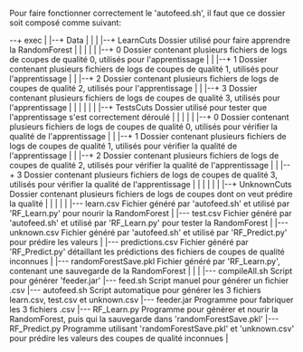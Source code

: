 Pour faire fonctionner correctement le 'autofeed.sh', il faut que ce dossier soit composé comme suivant:

--+ exec
  |
  |--+ Data
  |  |
  |  |--+ LearnCuts           	Dossier utilisé pour faire apprendre la RandomForest
  |  |  |
  |  |  |--+ 0					Dossier contenant plusieurs fichiers de logs de coupes de qualité 0, utilisés pour l'apprentissage
  |  |  |--+ 1					Dossier contenant plusieurs fichiers de logs de coupes de qualité 1, utilisés pour l'apprentissage
  |  |  |--+ 2					Dossier contenant plusieurs fichiers de logs de coupes de qualité 2, utilisés pour l'apprentissage
  |  |  |--+ 3					Dossier contenant plusieurs fichiers de logs de coupes de qualité 3, utilisés pour l'apprentissage
  |  |  |
  |  | 
  |  |--+ TestsCuts           	Dossier utilisé pour tester que l'apprentissage s'est correctement déroulé
  |  |  |
  |  |  |--+ 0					Dossier contenant plusieurs fichiers de logs de coupes de qualité 0, utilisés pour vérifier la qualité de l'apprentissage
  |  |  |--+ 1					Dossier contenant plusieurs fichiers de logs de coupes de qualité 1, utilisés pour vérifier la qualité de l'apprentissage
  |  |  |--+ 2					Dossier contenant plusieurs fichiers de logs de coupes de qualité 2, utilisés pour vérifier la qualité de l'apprentissage
  |  |  |--+ 3					Dossier contenant plusieurs fichiers de logs de coupes de qualité 3, utilisés pour vérifier la qualité de l'apprentissage
  |  |  |
  |  | 
  |  |--+ UnknownCuts         	Dossier contenant plusieurs fichiers de logs de coupes dont on veut prédire la qualité
  |  | 
  |  | 
  |  |--- learn.csv           	Fichier généré par 'autofeed.sh' et utilisé par 'RF_Learn.py' pour nourir la RandomForest
  |  |--- test.csv            	Fichier généré par 'autofeed.sh' et utilisé par 'RF_Learn.py' pour tester la RandomForest
  |  |--- unknown.csv         	Fichier généré par 'autofeed.sh' et utilisé par 'RF_Predict.py' pour prédire les valeurs
  |  |--- predictions.csv     	Fichier généré par 'RF_Predict.py' détaillant les prédictions des fichiers de coupes de qualité inconnues
  |  |--- randomForestSave.pkl	Fichier généré par 'RF_Learn.py', contenant une sauvegarde de la RandomForest
  |  |
  |
  |--- compileAll.sh	Script pour générer 'feeder.jar'
  |--- feed.sh      	Script manuel pour générer un fichier .csv
  |--- autofeed.sh  	Script automatique pour générer les 3 fichiers learn.csv, test.csv et unknown.csv
  |--- feeder.jar   	Programme pour fabriquer les 3 fichiers .csv
  |--- RF_Learn.py  	Programme pour générer et nourir la RandomForest, puis qui la sauvegarde dans 'randomForestSave.pkl'
  |--- RF_Predict.py	Programme utilisant 'randomForestSave.pkl' et 'unknown.csv' pour prédire les valeurs des coupes de qualité inconnues
  |
